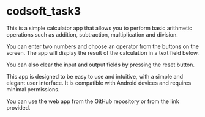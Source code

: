 # codsoft_task3

This is a simple calculator app that allows you to perform basic arithmetic operations such as addition, subtraction, multiplication and division. 

You can enter two numbers and choose an operator from the buttons on the screen. The app will display the result of the calculation in a text field below. 

You can also clear the input and output fields by pressing the reset button. 

This app is designed to be easy to use and intuitive, with a simple and elegant user interface. It is compatible with Android devices and requires minimal permissions. 

You can use the web app from the GitHub repository or from the link provided.
